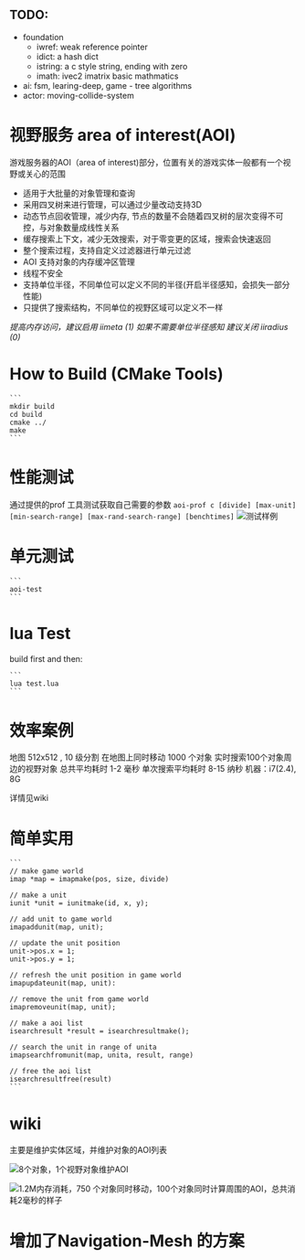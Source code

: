 ## TODO:
* foundation
    - iwref: weak reference pointer
    - idict: a hash dict
    - istring: a c style string, ending with zero
    - imath: ivec2 imatrix basic mathmatics
* ai: fsm, learing-deep, game - tree algorithms
* actor: moving-collide-system

# 视野服务 area of interest(AOI)
游戏服务器的AOI（area of interest)部分，位置有关的游戏实体一般都有一个视野或关心的范围
 
* 适用于大批量的对象管理和查询
* 采用四叉树来进行管理，可以通过少量改动支持3D
* 动态节点回收管理，减少内存, 节点的数量不会随着四叉树的层次变得不可控，与对象数量成线性关系
* 缓存搜索上下文，减少无效搜索，对于零变更的区域，搜索会快速返回
* 整个搜索过程，支持自定义过滤器进行单元过滤
* AOI 支持对象的内存缓冲区管理
* 线程不安全
* 支持单位半径，不同单位可以定义不同的半径(开启半径感知，会损失一部分性能)
* 只提供了搜索结构，不同单位的视野区域可以定义不一样

*提高内存访问，建议启用 iimeta (1)*
*如果不需要单位半径感知 建议关闭 iiradius (0)*

# How to Build (CMake Tools)

    ```
    mkdir build
    cd build
    cmake ../
    make
    ```

# 性能测试
通过提供的prof 工具测试获取自己需要的参数
    ```
    aoi-prof c [divide] [max-unit] [min-search-range] [max-rand-search-range] [benchtimes]
    ```
![测试样例](http://dwgaga-image.qiniudn.com/more_img_1__Default__bash_.png)

# 单元测试
    ```
    aoi-test
    ```

# lua Test
build first and then:

    ```
    lua test.lua
    ```


# 效率案例
地图 512x512 , 10 级分割
在地图上同时移动 1000 个对象
实时搜索100个对象周边的视野对象
总共平均耗时 1-2 毫秒
单次搜索平均耗时 8-15 纳秒
机器：i7(2.4), 8G

详情见wiki

# 简单实用
    ```
    // make game world
    imap *map = imapmake(pos, size, divide)
 
    // make a unit
    iunit *unit = iunitmake(id, x, y);
 
    // add unit to game world
    imapaddunit(map, unit);
 
    // update the unit position
    unit->pos.x = 1;
    unit->pos.y = 1;
 
    // refresh the unit position in game world
    imapupdateunit(map, unit):
 
    // remove the unit from game world
    imapremoveunit(map, unit);
 
    // make a aoi list
    isearchresult *result = isearchresultmake();
 
    // search the unit in range of unita
    imapsearchfromunit(map, unita, result, range)
 
    // free the aoi list
    isearchresultfree(result)
    ```


# wiki
主要是维护实体区域，并维护对象的AOI列表

![8个对象，1个视野对象维护AOI](http://dwgaga-image.qiniudn.com/App_0_8_23.png)


![1.2M内存消耗，750 个对象同时移动，100个对象同时计算周围的AOI，总共消耗2毫秒的样子](http://dwgaga-image.qiniudn.com/Banners_and_Alerts_App_0_8_2.png)


# 增加了Navigation-Mesh 的方案
